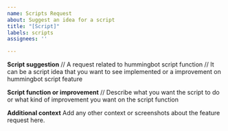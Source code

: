 ```yaml
---
name: Scripts Request
about: Suggest an idea for a script
title: "[Script]"
labels: scripts
assignees: ''

---
```


**Script suggestion**
// A request related to hummingbot script function
// It can be a script idea that you want to see implemented or a improvement on hummingbot script feature

**Script function or improvement**
// Describe what you want the script to do or what kind of improvement you want on the script function

**Additional context**
Add any other context or screenshots about the feature request here.
